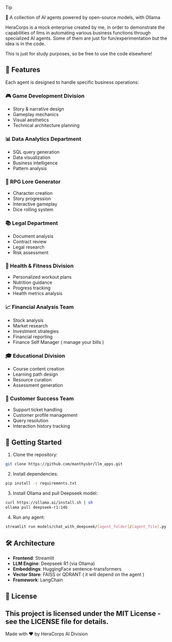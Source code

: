 > [!TIP]
> 🤖 A collection of AI agents powered by open-source models, with Ollama

HeraCorps is a mock enterprise created by me, in order to demonstrate the capabilities of llms in automating various business functions through specialized AI agents. Some of them are just for fun/experimentation but the idea is in the code.

This is just for study purposes, so be free to use the code elsewhere!

## 🌟 Features

Each agent is designed to handle specific business operations:

### 🎮 Game Development Division
- Story & narrative design
- Gameplay mechanics
- Visual aesthetics
- Technical architecture planning

### 📊 Data Analytics Department
- SQL query generation
- Data visualization
- Business intelligence
- Pattern analysis

### 🎲 RPG Lore Generator
- Character creation
- Story progression
- Interactive gameplay
- Dice rolling system

### 📚 Legal Department
- Document analysis
- Contract review
- Legal research
- Risk assessment

### 💪 Health & Fitness Division
- Personalized workout plans
- Nutrition guidance
- Progress tracking
- Health metrics analysis

### 📈 Financial Analysis Team
- Stock analysis
- Market research
- Investment strategies
- Financial reporting
- Finance Self Manager ( manage your bills )

### 🎓 Educational Division
- Course content creation
- Learning path design
- Resource curation
- Assessment generation

### 🤝 Customer Success Team
- Support ticket handling
- Customer profile management
- Query resolution
- Interaction history tracking

## 🚀 Getting Started

1. Clone the repository:
```bash
git clone https://github.com/manthysbr/llm_apps.git
```

2. Install dependencies:
```bash
pip install -r requirements.txt
```

3. Install Ollama and pull Deepseek model:
```bash
curl https://ollama.ai/install.sh | sh
ollama pull deepseek-r1:14b
```

4. Run any agent:
```bash
streamlit run models/chat_with_deepseek/[agent_folder]/[agent_file].py
```

## 🛠️ Architecture

- **Frontend**: Streamlit
- **LLM Engine**: Deepseek R1 (via Ollama)
- **Embeddings**: HuggingFace sentence-transformers
- **Vector Store**: FAISS or QDRANT ( it will depend on the agent ) 
- **Framework**: LangChain

## 📜 License

This project is licensed under the MIT License - see the LICENSE file for details.
---
Made with ❤️ by HeraCorps AI Division
